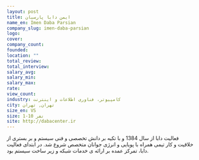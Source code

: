 ```yaml
---
layout: post
title: ایمن دابا پارسیان
name_en: Imen Daba Parsian
company_slug: imen-daba-parsian
logo: 
cover: 
company_count:
founded:
location: ""
total_review: 
total_interview: 
salary_avg: 
salary_min: 
salary_max: 
rate: 
view_count: 
industry: کامپیوتر، فناوری اطلاعات و اینترنت
city: تهران, تهران
size_en: VS
size: 1-10 نفر
site: http://dabacenter.ir
---
```


فعالیت دابا از سال 1384 و با تکیه بر دانش تخصصی و فنی سیستم و بر بستری از خلاقیت و کار تیمی همراه با پویایی و انرژی جوانان متخصص شروع شد. در ابتدای فعالیت دابا، تمرکز عمده بر ارائه ی خدمات شبکه و زیر ساخت سیستم بود.
